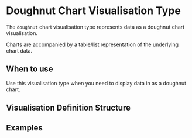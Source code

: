 # Doughnut Chart Visualisation Type

The `doughnut` chart visualisation type represents data as a doughnut chart visualisation.

Charts are accompanied by a table/list representation of the underlying chart data. 

## When to use

Use this visualisation type when you need to display data in as a doughnut chart. 

## Visualisation Definition Structure

## Examples
